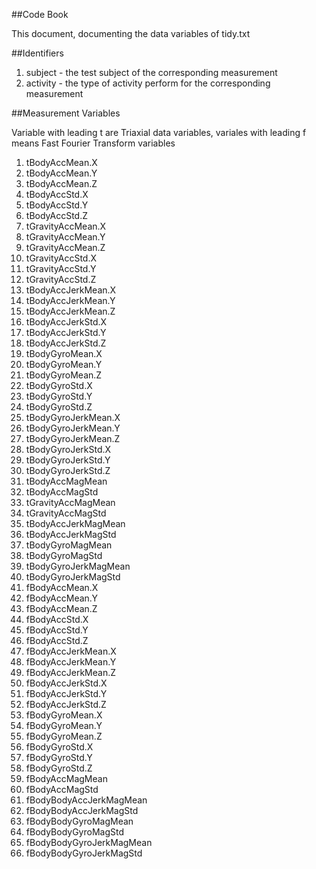 ##Code Book

This document, documenting the data variables of tidy.txt

##Identifiers

1. subject - the test subject of the corresponding measurement
2. activity - the type of activity perform for the corresponding measurement

##Measurement Variables

Variable with leading t are Triaxial data variables, variales with leading f means Fast Fourier Transform variables

1. tBodyAccMean.X          
2. tBodyAccMean.Y
3. tBodyAccMean.Z
4. tBodyAccStd.X           
5. tBodyAccStd.Y
6. tBodyAccStd.Z
7. tGravityAccMean.X       
8. tGravityAccMean.Y
9. tGravityAccMean.Z
10. tGravityAccStd.X     
11. tGravityAccStd.Y
12. tGravityAccStd.Z
13. tBodyAccJerkMean.X      
14. tBodyAccJerkMean.Y
15. tBodyAccJerkMean.Z
16. tBodyAccJerkStd.X       
17. tBodyAccJerkStd.Y
18. tBodyAccJerkStd.Z
19. tBodyGyroMean.X         
20. tBodyGyroMean.Y
21. tBodyGyroMean.Z
22. tBodyGyroStd.X          
23. tBodyGyroStd.Y
24. tBodyGyroStd.Z
25. tBodyGyroJerkMean.X     
26. tBodyGyroJerkMean.Y
27. tBodyGyroJerkMean.Z
28. tBodyGyroJerkStd.X      
29. tBodyGyroJerkStd.Y
30. tBodyGyroJerkStd.Z
31. tBodyAccMagMean         
32. tBodyAccMagStd
33. tGravityAccMagMean
34. tGravityAccMagStd       
35. tBodyAccJerkMagMean
36. tBodyAccJerkMagStd
37. tBodyGyroMagMean        
38. tBodyGyroMagStd
39. tBodyGyroJerkMagMean
40. tBodyGyroJerkMagStd     
41. fBodyAccMean.X
42. fBodyAccMean.Y
43. fBodyAccMean.Z          
44. fBodyAccStd.X
45. fBodyAccStd.Y
46. fBodyAccStd.Z           
47. fBodyAccJerkMean.X
48. fBodyAccJerkMean.Y
49. fBodyAccJerkMean.Z      
50. fBodyAccJerkStd.X
51. fBodyAccJerkStd.Y
52. fBodyAccJerkStd.Z       
53. fBodyGyroMean.X
54. fBodyGyroMean.Y
55. fBodyGyroMean.Z
56. fBodyGyroStd.X
57. fBodyGyroStd.Y
58. fBodyGyroStd.Z          
59. fBodyAccMagMean
60. fBodyAccMagStd
61. fBodyBodyAccJerkMagMean 
62. fBodyBodyAccJerkMagStd
63. fBodyBodyGyroMagMean
64. fBodyBodyGyroMagStd
65. fBodyBodyGyroJerkMagMean
66. fBodyBodyGyroJerkMagStd



